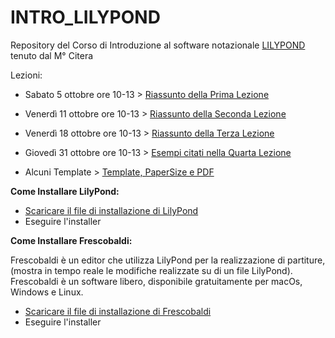 # INTRO_LILYPOND
Repository del Corso di Introduzione al software notazionale [LILYPOND](http://lilypond.org/index.it.html) tenuto dal M° Citera

Lezioni:

* Sabato 5 ottobre ore 10-13 > [Riassunto della Prima Lezione](https://github.com/SMERM/INTRO_LILYPOND/tree/master/05102019_Lezione_01)
* Venerdì 11 ottobre ore 10-13 > [Riassunto della Seconda Lezione](https://github.com/SMERM/INTRO_LILYPOND/tree/master/11102019_Lezione_02)
* Venerdì 18 ottobre ore 10-13 > [Riassunto della Terza Lezione](https://github.com/SMERM/INTRO_LILYPOND/tree/master/18102019_Lezione_03)
* Giovedì 31 ottobre ore 10-13 > [Esempi citati nella Quarta Lezione](https://github.com/SMERM/INTRO_LILYPOND/tree/master/31102019_Lezione_04)

* Alcuni Template > [Template, PaperSize e PDF](https://github.com/SMERM/INTRO_LILYPOND/tree/master/Template)



**Come Installare LilyPond:**
* [Scaricare il file di installazione di LilyPond](http://lilypond.org/download.it.html)
* Eseguire l'installer

**Come Installare Frescobaldi:**

Frescobaldi è un editor che utilizza LilyPond per la realizzazione di partiture, (mostra in tempo reale le modifiche realizzate su di un file LilyPond). Frescobaldi è un software libero, disponibile gratuitamente per macOs, Windows e Linux.
* [Scaricare il file di installazione di Frescobaldi](http://www.frescobaldi.org/download)
* Eseguire l'installer
